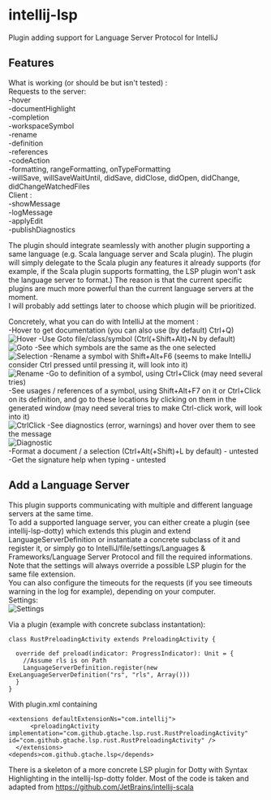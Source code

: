 # intellij-lsp
Plugin adding support for Language Server Protocol for IntelliJ     

## Features
What is working (or should be but isn't tested) :      
Requests to the server:     
-hover     
-documentHighlight     
-completion     
-workspaceSymbol     
-rename     
-definition     
-references     
-codeAction     
-formatting, rangeFormatting, onTypeFormatting    
-willSave, willSaveWaitUntil, didSave, didClose, didOpen, didChange, didChangeWatchedFiles       
Client :      
-showMessage     
-logMessage    
-applyEdit    
-publishDiagnostics

The plugin should integrate seamlessly with another plugin supporting a same language (e.g. Scala language server and Scala plugin). The plugin will simply delegate to the Scala plugin any features it already supports (for example, if the Scala plugin supports formatting, the LSP plugin won't ask the language server to format.) The reason is that the current specific plugins are much more powerful than the current language servers at the moment.    
I will probably add settings later to choose which plugin will be prioritized.

Concretely, what you can do with IntelliJ at the moment :     
-Hover to get documentation (you can also use (by default) Ctrl+Q)    
![Hover](https://github.com/gtache/intellij-lsp/blob/first_release/doc/images/hover.gif "HoverGif")
-Use Goto file/class/symbol (Ctrl(+Shift+Alt)+N by default)    
![Goto](https://github.com/gtache/intellij-lsp/blob/first_release/doc/images/goto.gif "GotoGif")
-See which symbols are the same as the one selected   
![Selection](https://github.com/gtache/intellij-lsp/blob/first_release/doc/images/selection.gif "SelectionGif")
-Rename a symbol with Shift+Alt+F6 (seems to make IntelliJ consider Ctrl pressed until pressing it, will look into it)     
![Rename](https://github.com/gtache/intellij-lsp/blob/first_release/doc/images/rename.gif "RenameGif")
-Go to definition of a symbol, using Ctrl+Click (may need several tries)    
-See usages / references of a symbol, using Shift+Alt+F7 on it or Ctrl+Click on its definition, and go to these locations by clicking on them in the generated window (may need several tries to make Ctrl-click work, will look into it)     
![CtrlClick](https://github.com/gtache/intellij-lsp/blob/first_release/doc/images/ctrlClick.gif "CtrlClickGif")
-See diagnostics (error, warnings) and hover over them to see the message    
![Diagnostic](https://github.com/gtache/intellij-lsp/blob/first_release/doc/images/diagnostic.gif "DiagnosticGif")    
-Format a document / a selection (Ctrl+Alt(+Shift)+L by default) - untested     
-Get the signature help when typing - untested     

## Add a Language Server
This plugin supports communicating with multiple and different language servers at the same time.    
To add a supported language server, you can either create a plugin (see intellij-lsp-dotty) which extends this plugin and extend LanguageServerDefinition or instantiate a concrete subclass of it and register it, or simply go to IntelliJ/file/settings/Languages & Frameworks/Language Server Protocol and fill the required informations.    
Note that the settings will always override a possible LSP plugin for the same file extension.    
You can also configure the timeouts for the requests (if you see timeouts warning in the log for example), depending on your computer.    
Settings:    
![Settings](https://github.com/gtache/intellij-lsp/blob/first_release/doc/images/settings.gif "SettingsGif")

Via a plugin (example with concrete subclass instantation):
```
class RustPreloadingActivity extends PreloadingActivity {

  override def preload(indicator: ProgressIndicator): Unit = {
    //Assume rls is on Path
    LanguageServerDefinition.register(new ExeLanguageServerDefinition("rs", "rls", Array()))
  }
}
```    

With plugin.xml containing
```
<extensions defaultExtensionNs="com.intellij">
      <preloadingActivity implementation="com.github.gtache.lsp.rust.RustPreloadingActivity" id="com.github.gtache.lsp.rust.RustPreloadingActivity" />
  </extensions>
<depends>com.github.gtache.lsp</depends>
```

There is a skeleton of a more concrete LSP plugin for Dotty with Syntax Highlighting in the intellij-lsp-dotty folder. Most of the code is taken and adapted from https://github.com/JetBrains/intellij-scala
